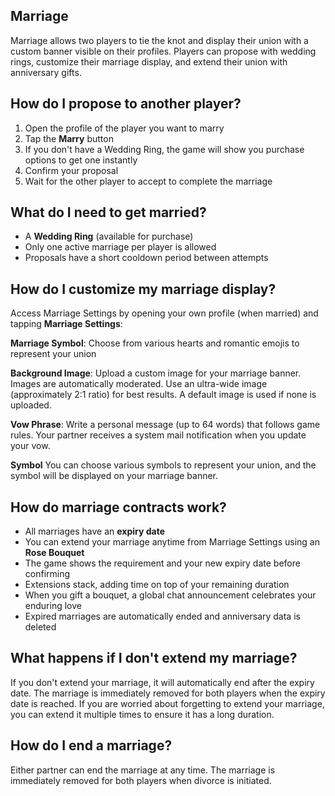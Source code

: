 ## Marriage

Marriage allows two players to tie the knot and display their union with a custom banner visible on their profiles. Players can propose with wedding rings, customize their marriage display, and extend their union with anniversary gifts.

## How do I propose to another player?

1. Open the profile of the player you want to marry
2. Tap the **Marry** button
3. If you don't have a Wedding Ring, the game will show you purchase options to get one instantly
4. Confirm your proposal
5. Wait for the other player to accept to complete the marriage

## What do I need to get married?

- A **Wedding Ring** (available for purchase)
- Only one active marriage per player is allowed
- Proposals have a short cooldown period between attempts

## How do I customize my marriage display?

Access Marriage Settings by opening your own profile (when married) and tapping **Marriage Settings**:

**Marriage Symbol**: Choose from various hearts and romantic emojis to represent your union

**Background Image**: Upload a custom image for your marriage banner. Images are automatically moderated. Use an ultra-wide image (approximately 2:1 ratio) for best results. A default image is used if none is uploaded.

**Vow Phrase**: Write a personal message (up to 64 words) that follows game rules. Your partner receives a system mail notification when you update your vow.

**Symbol** You can choose various symbols to represent your union, and the symbol will be displayed on your marriage banner.

## How do marriage contracts work?

- All marriages have an **expiry date**
- You can extend your marriage anytime from Marriage Settings using an **Rose Bouquet**
- The game shows the requirement and your new expiry date before confirming
- Extensions stack, adding time on top of your remaining duration
- When you gift a bouquet, a global chat announcement celebrates your enduring love
- Expired marriages are automatically ended and anniversary data is deleted

## What happens if I don't extend my marriage?

If you don't extend your marriage, it will automatically end after the expiry date. The marriage is immediately removed for both players when the expiry date is reached.
If you are worried about forgetting to extend your marriage, you can extend it multiple times to ensure it has a long duration.

## How do I end a marriage?

Either partner can end the marriage at any time. The marriage is immediately removed for both players when divorce is initiated.
